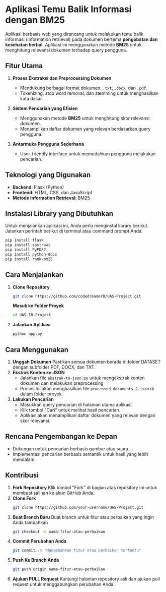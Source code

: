 # Aplikasi Temu Balik Informasi dengan BM25

Aplikasi berbasis web yang dirancang untuk melakukan temu balik informasi (information retrieval) pada dokumen bertema **pengobatan dan kesehatan herbal**. Aplikasi ini menggunakan metode **BM25** untuk menghitung relevansi dokumen terhadap query pengguna.

## Fitur Utama
1. **Proses Ekstraksi dan Preprocessing Dokumen**
   - Mendukung berbagai format dokumen: `.txt`, `.docx`, dan `.pdf`.
   - Tokenizing, stop word removal, dan stemming untuk menghasilkan kata dasar.

2. **Sistem Pencarian yang Efisien**
   - Menggunakan metode **BM25** untuk menghitung skor relevansi dokumen.
   - Menampilkan daftar dokumen yang relevan berdasarkan query pengguna.

3. **Antarmuka Pengguna Sederhana**
   - User-friendly interface untuk memudahkan pengguna melakukan pencarian.

## Teknologi yang Digunakan
- **Backend**: Flask (Python)
- **Frontend**: HTML, CSS, dan JavaScript
- **Metode Information Retrieval**: BM25

## Instalasi Library yang Dibutuhkan
Untuk menjalankan aplikasi ini, Anda perlu menginstal library berikut. Jalankan perintah berikut di terminal atau command prompt Anda:
```bash
pip install flask
pip install sastrawi
pip install PyPDF2
pip install python-docx
pip install rank-bm25
```

## Cara Menjalankan
1. **Clone Repository**
   ```bash
   git clone https://github.com/codedreamerD/UAS-Project.git
   ```
   **Masuk ke Folder Proyek**
   ```bash
   cd UAS-IR-Project
   ```
2. **Jalankan Aplikasi**
   ```bash
   python app.py
   ```

## Cara Menggunakan
1. **Unggah Dokumen**
   Pastikan semua dokumen berada di folder DATASET dengan subfolder PDF, DOCX, dan TXT.
2. **Ekstrak Konten ke JSON**
   - Jalankan file `ekstrak-to-json.py` untuk mengekstrak konten dokumen dan melakukan preprocessing
   - Proses ini akan menghasilkan file `processed_documents-2.json` di dalam folder proyek.
3. **Lakukan Pencarian**
   - Masukkan query pencarian di halaman utama aplikasi.
   - Klik tombol "Cari" untuk melihat hasil pencarian.
   - Aplikasi akan menampilkan daftar dokumen yang relevan dengan skor relevansi.

## Rencana Pengembangan ke Depan
- Dukungan untuk pencarian berbasis gambar atau suara.
- Implementasi pencarian berbasis semantik untuk hasil yang lebih mendalam.

## Kontribusi
1. **Fork Repository**
   Klik tombol "Fork" di bagian atas repository ini untuk membuat salinan ke akun GitHub Anda.
2. **Clone Fork**
   ```bash
   git clone https://github.com/your-username/UAS-Project.git
   ```
3. **Buat Branch Baru**
   Buat branch untuk fitur atau perbaikan yang ingin Anda tambahkan
   ```bash
   git checkout -b nama-fitur-atau-perbaikan
   ```
4. **Commit Perubahan Anda**
   ```bash
   git commit -m "Menambahkan fitur atau perbaikan tertentu"
   ```
5. **Push Ke Branch Anda**
   ```bash
   git push origin nama-fitur-atau-perbaikan
   ```
6. **Ajukan PULL Request**
   Kunjungi halaman repository asli dan ajukan pull request untuk menggabungkan perubahan Anda.
